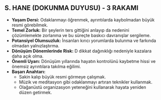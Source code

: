 ## S. HANE (DOKUNMA DUYUSU) - 3 RAKAMI

* **Yaşam Dersi:** Odaklanmayı öğrenmek, ayrıntılarda kaybolmadan büyük resmi görebilmek.
* **Temel Zorluk:** Bir şeylerin ters gittiğini anlayıp da nedenini çözümlemekte zorlanma ve bu süreçte baskıcı davranışlar sergileme.
* **Potansiyel Olumsuzluk:** İnsanları kırıcı yorumlarda bulunma ve farkında olmadan yalnızlaştırma.
* **Dönüşüm Dönemlerinde Risk:** D dikkat dağınıklığı nedeniyle kazalara daha açık olma.
* **Önemli Uyarı:** Dönüşüm yıllarında hayatın kontrolünü kaybetme hissi ve önemsiz ayrıntılara takılma eğilimi.
* **Başarı Anahtarı:** 
    * Sakin kalıp büyük resmi görmeye çalışmak.
    * Müzik ve meditasyon gibi odaklanmayı artıran teknikler kullanmak.
    * Olağanüstü organizasyon yeteneğini kullanarak hayata yeniden düzen getirmek. 

